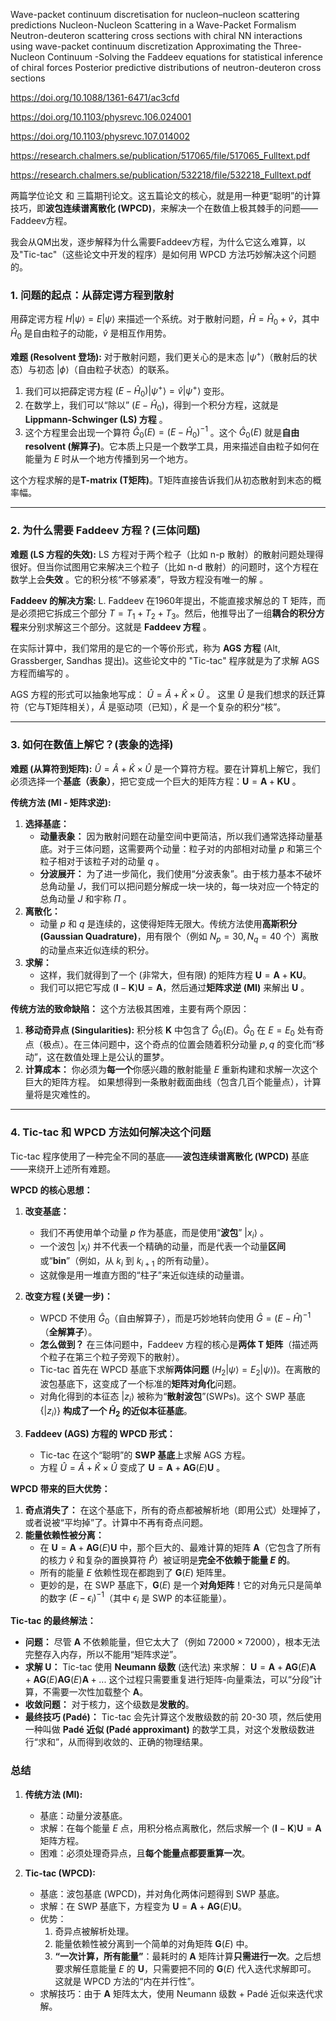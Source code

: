 Wave-packet continuum discretisation for nucleon–nucleon scattering predictions
Nucleon-Nucleon Scattering in a Wave-Packet Formalism
Neutron-deuteron scattering cross sections with chiral NN interactions using wave-packet continuum discretization
Approximating the Three-Nucleon Continuum -Solving the Faddeev equations for statistical inference of chiral forces
Posterior predictive distributions of neutron-deuteron cross sections


https://doi.org/10.1088/1361-6471/ac3cfd

https://doi.org/10.1103/physrevc.106.024001

https://doi.org/10.1103/physrevc.107.014002

https://research.chalmers.se/publication/517065/file/517065_Fulltext.pdf

https://research.chalmers.se/publication/532218/file/532218_Fulltext.pdf


两篇学位论文  和 三篇期刊论文。这五篇论文的核心，就是用一种更“聪明”的计算技巧，即**波包连续谱离散化 (WPCD)**，来解决一个在数值上极其棘手的问题——Faddeev方程。

我会从QM出发，逐步解释为什么需要Faddeev方程，为什么它这么难算，以及"Tic-tac"（这些论文中开发的程序）是如何用 WPCD 方法巧妙解决这个问题的。

### 1. 问题的起点：从薛定谔方程到散射

用薛定谔方程 $H|\psi\rangle = E|\psi\rangle$ 来描述一个系统。对于散射问题，$\hat{H} = \hat{H}_0 + \hat{v}$，其中 $\hat{H}_0$ 是自由粒子的动能，$\hat{v}$ 是相互作用势。

**难题 (Resolvent 登场):**
对于散射问题，我们更关心的是末态 $|\psi^+\rangle$（散射后的状态）与初态 $|\phi\rangle$（自由粒子状态）的联系。

1.  我们可以把薛定谔方程 $(E - \hat{H}_0)|\psi^+\rangle = \hat{v}|\psi^+\rangle$ 变形。
2.  在数学上，我们可以“除以” $(E - \hat{H}_0)$，得到一个积分方程，这就是 **Lippmann-Schwinger (LS) 方程** 。
3.  这个方程里会出现一个算符 $\hat{G}_0(E) = (E - \hat{H}_0)^{-1}$ 。这个 $\hat{G}_0(E)$ 就是**自由 resolvent (解算子)**。它本质上只是一个数学工具，用来描述自由粒子如何在能量为 $E$ 时从一个地方传播到另一个地方。

这个方程求解的是**T-matrix (T矩阵)**。T矩阵直接告诉我们从初态散射到末态的概率幅。

---

### 2. 为什么需要 Faddeev 方程？(三体问题)

**难题 (LS 方程的失效):**
LS 方程对于两个粒子（比如 n-p 散射）的散射问题处理得很好。但当你试图用它来解决三个粒子（比如 n-d 散射）的问题时，这个方程在数学上会**失效** 。它的积分核“不够紧凑”，导致方程没有唯一的解 。

**Faddeev 的解决方案:**
L. Faddeev 在1960年提出，不能直接求解总的 T 矩阵，而是必须把它拆成三个部分 $T = T_1 + T_2 + T_3$。然后，他推导出了一组**耦合的积分方程**来分别求解这三个部分。这就是 **Faddeev 方程** 。

在实际计算中，我们常用的是它的一个等价形式，称为 **AGS 方程** (Alt, Grassberger, Sandhas 提出)。这些论文中的 "Tic-tac" 程序就是为了求解 AGS 方程而编写的 。

AGS 方程的形式可以抽象地写成： $\hat{U} = \hat{A} + \hat{K} \times \hat{U}$ 。
这里 $\hat{U}$ 是我们想求的跃迁算符（它与T矩阵相关），$\hat{A}$ 是驱动项（已知），$\hat{K}$ 是一个复杂的积分“核”。

---

### 3. 如何在数值上解它？(表象的选择)

**难题 (从算符到矩阵):**
$\hat{U} = \hat{A} + \hat{K} \times \hat{U}$ 是一个算符方程。要在计算机上解它，我们必须选择一个**基底（表象）**，把它变成一个巨大的矩阵方程：$\mathbf{U} = \mathbf{A} + \mathbf{K} \mathbf{U}$ 。

**传统方法 (MI - 矩阵求逆):**

1.  **选择基底：**
    * **动量表象：** 因为散射问题在动量空间中更简洁，所以我们通常选择动量基底。对于三体问题，这需要两个动量：粒子对的内部相对动量 $p$ 和第三个粒子相对于该粒子对的动量 $q$ 。
    * **分波展开：** 为了进一步简化，我们使用“分波表象”。由于核力基本不破坏总角动量 $J$，我们可以把问题分解成一块一块的，每一块对应一个特定的总角动量 $J$ 和宇称 $\Pi$ 。
2.  **离散化：**
    * 动量 $p$ 和 $q$ 是连续的，这使得矩阵无限大。传统方法使用**高斯积分 (Gaussian Quadrature)**，用有限个（例如 $N_p=30, N_q=40$ 个）离散的动量点来近似连续的积分。
3.  **求解：**
    * 这样，我们就得到了一个 (非常大，但有限) 的矩阵方程 $\mathbf{U} = \mathbf{A} + \mathbf{K} \mathbf{U}$。
    * 我们可以把它写成 $(\mathbf{I} - \mathbf{K})\mathbf{U} = \mathbf{A}$，然后通过**矩阵求逆 (MI)** 来解出 $\mathbf{U}$ 。

**传统方法的致命缺陷：**
这个方法极其困难，主要有两个原因：

1.  **移动奇异点 (Singularities):** 积分核 $\mathbf{K}$ 中包含了 $\hat{G}_0(E)$。$\hat{G}_0$ 在 $E=E_0$ 处有奇点（极点）。在三体问题中，这个奇点的位置会随着积分动量 $p, q$ 的变化而“移动”，这在数值处理上是公认的噩梦。
2.  **计算成本：** 你必须为**每一个**你感兴趣的散射能量 $E$ 重新构建和求解一次这个巨大的矩阵方程。 如果想得到一条散射截面曲线（包含几百个能量点），计算量将是灾难性的。

---

### 4. Tic-tac 和 WPCD 方法如何解决这个问题

Tic-tac 程序使用了一种完全不同的基底——**波包连续谱离散化 (WPCD)** 基底——来绕开上述所有难题。

**WPCD 的核心思想：**

1.  **改变基底：**
    * 我们不再使用单个动量 $p$ 作为基底，而是使用“**波包**” $|x_i\rangle$ 。
    * 一个波包 $|x_i\rangle$ 并不代表一个精确的动量，而是代表一个动量**区间**或“**bin**”（例如，从 $k_i$ 到 $k_{i+1}$ 的所有动量）。
    * 这就像是用一堆直方图的“柱子”来近似连续的动量谱。

2.  **改变方程 (关键一步)：**
    * WPCD 不使用 $\hat{G}_0$（自由解算子），而是巧妙地转向使用 $\hat{G} = (E - \hat{H})^{-1}$（**全解算子**）。
    * **怎么做到？** 在三体问题中，Faddeev 方程的核心是**两体 T 矩阵**（描述两个粒子在第三个粒子旁观下的散射）。
    * Tic-tac 首先在 WPCD 基底下求解**两体问题** ($H_2|\psi\rangle = E_2|\psi\rangle$)。在离散的波包基底下，这变成了一个标准的**矩阵对角化**问题。
    * 对角化得到的本征态 $|z_i\rangle$ 被称为“**散射波包**”(SWPs)。这个 SWP 基底 $\left\{|z_i\rangle\right\}$ **构成了一个 $\hat{H}_2$ 的近似本征基底**。

3.  **Faddeev (AGS) 方程的 WPCD 形式：**
    * Tic-tac 在这个“聪明”的 **SWP 基底**上求解 AGS 方程。
    * 方程 $\hat{U} = \hat{A} + \hat{K} \times \hat{U}$ 变成了 $\mathbf{U} = \mathbf{A} + \mathbf{A}\mathbf{G}(E)\mathbf{U}$ 。

**WPCD 带来的巨大优势：**

1.  **奇点消失了：** 在这个基底下，所有的奇点都被解析地（即用公式）处理掉了，或者说被“平均掉”了。计算中不再有奇点问题。
2.  **能量依赖性被分离：**
    * 在 $\mathbf{U} = \mathbf{A} + \mathbf{A}\mathbf{G}(E)\mathbf{U}$ 中，那个巨大的、最难计算的矩阵 $\mathbf{A}$（它包含了所有的核力 $\hat{v}$ 和复杂的置换算符 $\hat{P}$）被证明是**完全不依赖于能量 $E$ 的**。
    * 所有的能量 $E$ 依赖性现在都跑到了 $\mathbf{G}(E)$ 矩阵里。
    * 更妙的是，在 SWP 基底下，$\mathbf{G}(E)$ 是一个**对角矩阵**！它的对角元只是简单的数字 $(E - \epsilon_i)^{-1}$（其中 $\epsilon_i$ 是 SWP 的本征能量）。

**Tic-tac 的最终解法：**

* **问题：** 尽管 $\mathbf{A}$ 不依赖能量，但它太大了（例如 $72000 \times 72000$），根本无法完整存入内存，所以不能用“矩阵求逆”。
* **求解 $\mathbf{U}$：** Tic-tac 使用 **Neumann 级数** (迭代法) 来求解：
    $\mathbf{U} = \mathbf{A} + \mathbf{A}\mathbf{G}(E)\mathbf{A} + \mathbf{A}\mathbf{G}(E)\mathbf{A}\mathbf{G}(E)\mathbf{A} + ...$
    这个过程只需要重复进行矩阵-向量乘法，可以“分段”计算，不需要一次性加载整个 $\mathbf{A}$。
* **收敛问题：** 对于核力，这个级数是**发散的**。
* **最终技巧 (Padé)：** Tic-tac 会先计算这个发散级数的前 20-30 项，然后使用一种叫做 **Padé 近似 (Padé approximant)** 的数学工具，对这个发散级数进行“求和”，从而得到收敛的、正确的物理结果。

### 总结

1.  **传统方法 (MI):**
    * 基底：动量分波基底。
    * 求解：在每个能量 $E$ 点，用积分格点离散化，然后求解一个 $(\mathbf{I} - \mathbf{K})\mathbf{U} = \mathbf{A}$ 矩阵方程。
    * 困难：必须处理奇异点，且**每个能量点都要重算一次**。

2.  **Tic-tac (WPCD):**
    * 基底：波包基底 (WPCD)，并对角化两体问题得到 SWP 基底。
    * 求解：在 SWP 基底下，方程变为 $\mathbf{U} = \mathbf{A} + \mathbf{A}\mathbf{G}(E)\mathbf{U}$。
    * 优势：
        1.  奇异点被解析处理。
        2.  能量依赖性被分离到一个简单的对角矩阵 $\mathbf{G}(E)$ 中。
        3.  **“一次计算，所有能量”**：最耗时的 $\mathbf{A}$ 矩阵计算**只需进行一次**。之后想要求解任意能量 $E$ 的 $\mathbf{U}$，只需要把不同的 $\mathbf{G}(E)$ 代入迭代求解即可。 这就是 WPCD 方法的“内在并行性”。
    * 求解技巧：由于 $\mathbf{A}$ 矩阵太大，使用 Neumann 级数 + Padé 近似来迭代求解。
